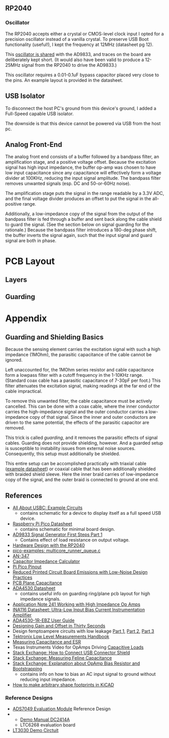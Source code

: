 ## RP2040

### Oscillator
The RP2040 accepts either a crystal or CMOS-level clock input
I opted for a precision oscillator instead of a vanilla crystal.
To preserve USB Boot functionality (useful!), I kept the frequency at 12MHz (datasheet pg 12).

This [oscillator is shared](https://electronics.stackexchange.com/questions/27989/sharing-an-oscillator-between-two-ics) with the AD9833, and traces on the board are deliberately kept short.
(It would also have been valid to produce a 12-25MHz signal from the RP2040 to drive the AD9833.)

This oscillator requires a 0.01-0.1uF bypass capacitor placed very close to the pins.
An example layout is provided in the datasheet.


## USB Isolator
To disconnect the host PC's ground from this device's ground, I added a Full-Speed capable USB isolator.

The downside is that this device cannot be powered via USB from the host pc.


## Analog Front-End
The analog front end consists of a buffer followed by a bandpass filter, an amplification stage, and a positive voltage offset.
Because the excitation signal has high input impedance, the buffer op-amp was chosen to have low input capacitance since any capacitance will effectively form a voltage divider at 100KHz, reducing the input signal amplitude.
The bandpass filter removes unwanted signals (esp. DC and 50-or-60Hz noise).

The amplification stage puts the signal in the range readable by a 3.3V ADC, and the final voltage divider produces an offset to put the signal in the all-positive range.

Additionally, a low-impedance copy of the signal from the output of the bandpass filter is fed through a buffer and sent back along the cable shield to guard the signal.
(See the section below on signal guarding for the rationale.)
Because the bandpass filter introduces a 180-deg phase shift, the buffer inverts the signal again, such that the input signal and guard signal are both in phase.

# PCB Layout

## Layers

## Guarding

# Appendix

## Guarding and Shielding Basics
Because the sensing element carries the excitation signal with such a high impedance (1MOhm), the parasitic capacitance of the cable cannot be ignored.

Left unaccounted for, the 1MOhm series resistor and cable capacitance form a lowpass filter with a cutoff frequency in the 1-10KHz range.
(Standard coax cable has a parasitic capacitance of 7-30pF per foot.)
This filter attenuates the excitation signal, making readings at the far end of the cable impractical.

To remove this unwanted filter, the cable capacitance must be actively cancelled.
This can be done with a coax cable, where the inner conductor carries the high-impedance signal and the outer conductor carries a low-impedance copy of that signal.
Since the inner and outer conductors are driven to the same potential, the effects of the parasitic capacitor are removed.

This trick is called *guarding*, and it removes the parasitic effects of signal cables.
Guarding does not provide shielding, however.
And a guarded setup is susceptible to instability issues from external noise sources.
Consequently, this setup must additionally be shielded.

This entire setup can be accomplished practically with triaxial cable ([example datasheet](https://www.te.com/commerce/DocumentDelivery/DDEController?Action=srchrtrv&DocNm=7528A5314&DocType=Customer+Drawing&DocLang=English)) or coaxial cable that has been additionally shielded with braided shield sleeve.
Here the inner braid carries of low-impedance copy of the signal, and the outer braid is connected to ground at one end.


## References
* [All About USBC: Example Circuits](https://hackaday.com/2023/08/07/all-about-usb-c-example-circuits/)
  * contains schematic for a device to display itself as a full speed USB device.
* [Raspberry Pi Pico Datasheet](https://datasheets.raspberrypi.com/pico/pico-datasheet.pdf)
  * contains schematic for minimal board design.
* [AD9833 Signal Generator First Steps Part 1](https://daumemo.com/diy-ad9833-signal-generator-first-steps-part-1/)
  * Contains effect of load resistance on output voltage.
* [Hardware Design with the RP2040](https://datasheets.raspberrypi.com/rp2040/hardware-design-with-rp2040.pdf)
* [pico-examples: multicore\_runner\_queue.c](https://github.com/raspberrypi/pico-examples/blob/develop/multicore/multicore_runner_queue/multicore_runner_queue.c)
* [AN-347](https://www.analog.com/media/en/technical-documentation/application-notes/41727248AN_347.pdf)
* [Capacitor Impedance Calculator](https://www.allaboutcircuits.com/tools/capacitor-impedance-calculator/)
* [Pi Pico Pinout](https://www.raspberrypi-spy.co.uk/wp-content/uploads/2021/01/raspberry_pi_pico_pinout.png)
* [Reduced Printed Circuit Board Emissions with Low-Noise Design Practices](https://ntrs.nasa.gov/api/citations/20120009353/downloads/20120009353.pdf)
* [PCB Plane Capacitance](https://www.intel.com/content/www/us/en/docs/programmable/683073/current/plane-capacitance.html)
* [ADA4530 Datasheet](https://www.analog.com/media/en/technical-documentation/data-sheets/ADA4530-1.pdf)
  * contains useful info on guarding ring/plane pcb layout for high impedance signals.
* [Application Note 241 Working with High Impedance Op Amps](https://ti.com/lit/an/snoa664/snoa664.pdf?ts=1689978784221&ref_url=https%253A%252F%252Fwww.ti.com%252https://meettechniek.info/passive/capacitance.htmlFproduct%252FLM3900)
* [INA116 Datasheet: Ultra-Low Input Bias Current Instrumentation Amplifier](https://www.ti.com/lit/ds/symlink/ina116.pdf)
* [ADA4530-1R-EBZ User Guide](https://www.analog.com/media/en/technical-documentation/user-guides/ADA4530-1R-EBZ_UG-865.pdf)
* [Designing Gain and Offset in Thirty Seconds](https://www.ti.com/lit/an/sloa097/sloa097.pdf?ts=1693767373611)
* Design femptoampere circuits with low leakage [Part 1](https://www.edn.com/design-femtoampere-circuits-with-low-leakage-part-one/), [Part 2](https://www.edn.com/design-femtoampere-circuits-with-low-leakage-part-2-component-selection/), [Part 3](https://www.edn.com/design-femtoampere-circuits-with-low-leakage-part-3-low-current-design-techniques/)
* [Tektronix Low Level Measurements Handbook](https://www.tek.com/en/documents/product-article/keithley-low-level-measurements-handbook---7th-edition#C2section0)
* [Measuring Capacitance and ESR](https://meettechniek.info/passive/capacitance.html)
* Texas Instruments Video for OpAmps Driving [Capacitive Loads](https://www.youtube.com/watch?v=ER2x0djZ7oU)
* [Stack Exchange: How to Connect USB Connector Shield](https://electronics.stackexchange.com/questions/4515/how-to-connect-usb-connector-shield)
* [Stack Exchange: Measuring Feline Capacitance](https://electronics.stackexchange.com/questions/152090/measuring-feline-capacitance)
* [Stack Exchange: Explanation about OpAmp Bias Resistor and Bootstrapping](https://electronics.stackexchange.com/questions/586839/explanation-about-op-amp-bias-resistor-and-bootstrapping)
  * contains info on how to bias an AC input signal to ground without reducing input impedance.
* [How to make arbitrary shape footprints in KiCAD](https://imgur.com/a/cwRWZnW)
### Reference Designs
* [ADS7049 Evaluation Module](https://www.ti.com/lit/ug/sbau382a/sbau382a.pdf?ts=1693010385528&ref_url=https%253A%252F%252Fwww.ti.com%252Fproduct%252FADS7029-Q1) Reference Design
* * [Demo Manual DC2414A](https://www.analog.com/media/en/technical-documentation/user-guides/DC2414AF.PDF)
  * LTC6268 evaluation board
* [LT3030 Demo Circtuit](https://www.analog.com/media/en/technical-documentation/eval-board-schematic/DC1855A-2-SCH.pdf)
